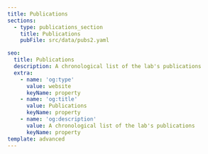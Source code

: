 ```yaml
---
title: Publications
sections:
  - type: publications_section
    title: Publications
    pubFile: src/data/pubs2.yaml

seo:
  title: Publications
  description: A chronological list of the lab's publications
  extra:
    - name: 'og:type'
      value: website
      keyName: property
    - name: 'og:title'
      value: Publications
      keyName: property
    - name: 'og:description'
      value: A chronological list of the lab's publications
      keyName: property
template: advanced
---
```

